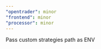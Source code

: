 ```yaml
---
"opentrader": minor
"frontend": minor
"processor": minor
---
```


Pass custom strategies path as ENV
